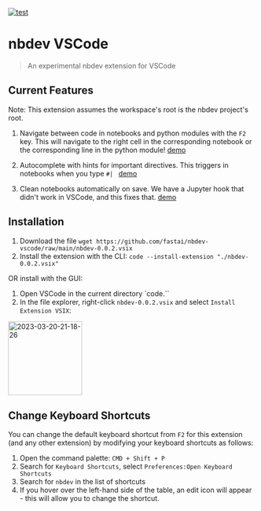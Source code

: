 [![test](https://github.com/fastai/nbdev-vscode/actions/workflows/test.yaml/badge.svg)](https://github.com/fastai/nbdev-vscode/actions/workflows/test.yaml)

# nbdev VSCode

> An experimental nbdev extension for VSCode

## Current Features

Note: This extension assumes the workspace's root is the nbdev project's root.

1. Navigate between code in notebooks and python modules with the `F2` key.  This will navigate to the right cell in the corresponding notebook or the corresponding line in the python module! [demo](https://twitter.com/HamelHusain/status/1641460341992304640)

2. Autocomplete with hints for important directives. This triggers in notebooks when you type `#| ` [demo](https://twitter.com/HamelHusain/status/1642051330402287616?s=20)

3. Clean notebooks automatically on save. We have a Jupyter hook that didn't work in VSCode, and this fixes that. [demo]()

## Installation

1. Download the file `wget https://github.com/fastai/nbdev-vscode/raw/main/nbdev-0.0.2.vsix`
2. Install the extension with the CLI: 
   `code --install-extension "./nbdev-0.0.2.vsix"`

OR install with the GUI:
1. Open VSCode in the current directory `code.``
2. In the file explorer, right-click `nbdev-0.0.2.vsix` and select `Install Extension VSIX`:

<img width="150" alt="2023-03-20-21-18-26" src="https://user-images.githubusercontent.com/1483922/229269975-bf493093-8c80-4465-9971-286f3e17d9b2.png">


## Change Keyboard Shortcuts

You can change the default keyboard shortcut from `F2` for this extension (and any other extension) by modifying your keyboard shortcuts as follows:

1. Open the command palette: `CMD + Shift + P`
2. Search for `Keyboard Shortcuts`, select `Preferences:Open Keyboard Shortcuts`
3. Search for `nbdev` in the list of shortcuts
4. If you hover over the left-hand side of the table, an edit icon will appear - this will allow you to change the shortcut.

